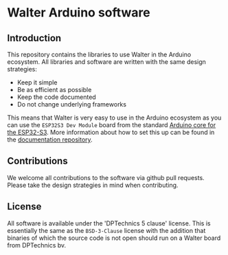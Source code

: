 # Walter Arduino software

## Introduction 

This repository contains the libraries to use Walter in the Arduino ecosystem.
All libraries and software are written with the same design strategies:
 - Keep it simple
 - Be as efficient as possible
 - Keep the code documented
 - Do not change underlying frameworks

This means that Walter is very easy to use in the Arduino ecosystem as you can
use the `ESP32S3 Dev Module` board from the standard 
[Arduino core for the ESP32-S3](https://github.com/espressif/arduino-esp32).
More information about how to set this up can be found in the 
[documentation repository](https://github.com/QuickSpot/walter-documentation).

## Contributions

We welcome all contributions to the software via github pull requests. Please
take the design strategies in mind when contributing. 

## License

All software is available under the 'DPTechnics 5 clause' license. This is 
essentially the same as the `BSD-3-Clause` license with the addition that
binaries of which the source code is not open should run on a Walter board from
DPTechnics bv.